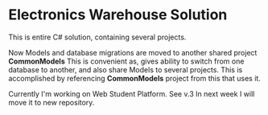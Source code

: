 # Electronics Warehouse Solution

This is entire C# solution, containing several projects.

Now Models and database migrations are moved to another shared project <b>CommonModels</b>
This is convenient as, gives ability to switch from one database to another, and also share Models to several projects. This is accomplished by referencing <b>CommonModels</b> project from this that uses it.

Currently I'm working on Web Student Platform. See v.3 In next week I will move it to new repository.
